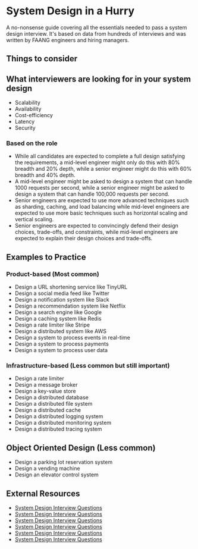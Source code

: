 # System Design in a Hurry
A no-nonsense guide covering all the essentials needed to pass a system design interview. It's based on data from hundreds of interviews and was written by FAANG engineers and hiring managers.

## Things to consider

## What interviewers are looking for in your system design
- Scalability
- Availability
- Cost-efficiency
- Latency
- Security

### Based on the role
- While all candidates are expected to complete a full design satisfying the requirements, a mid-level engineer might only do this with 80% breadth and 20% depth, while a senior engineer might do this with 60% breadth and 40% depth.
- A mid-level engineer might be asked to design a system that can handle 1000 requests per second, while a senior engineer might be asked to design a system that can handle 100,000 requests per second.
- Senior engineers are expected to use more advanced techniques such as sharding, caching, and load balancing while mid-level engineers are expected to use more basic techniques such as horizontal scaling and vertical scaling.
- Senior engineers are expected to convincingly defend their design choices, trade-offs, and constraints, while mid-level engineers are expected to explain their design choices and trade-offs.

## Examples to Practice
### Product-based (Most common)
- Design a URL shortening service like TinyURL
- Design a social media feed like Twitter
- Design a notification system like Slack
- Design a recommendation system like Netflix
- Design a search engine like Google
- Design a caching system like Redis
- Design a rate limiter like Stripe
- Design a distributed system like AWS
- Design a system to process events in real-time
- Design a system to process payments
- Design a system to process user data

### Infrastructure-based (Less common but still important)
- Design a rate limiter
- Design a message broker
- Design a key-value store
- Design a distributed database
- Design a distributed file system
- Design a distributed cache
- Design a distributed logging system
- Design a distributed monitoring system
- Design a distributed tracing system

## Object Oriented Design (Less common)
- Design a parking lot reservation system
- Design a vending machine
- Design an elevator control system



## External Resources
- [System Design Interview Questions](https://github.com/checkcheckzz/system-design-interview)
- [System Design Interview Questions](https://github.com/shashank88/system-design)
- [System Design Interview Questions](https://github.com/donnemartin/system-design-primer)
- [System Design Interview Questions](https://github.com/karanpratapsingh/system-design-questions)
- [System Design Interview Questions](https://github.com/shashank88/system-design-questions)
- [System Design Interview Questions](https://github.com/checkcheckzz/system-design-interview)
